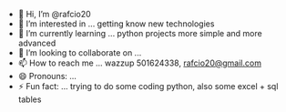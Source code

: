 - 👋 Hi, I’m @rafcio20
- 👀 I’m interested in ... getting know new technologies
- 🌱 I’m currently learning ... python projects more simple and more advanced
- 💞️ I’m looking to collaborate on ... 
- 📫 How to reach me ... wazzup 501624338, rafcio20@gmail.com
- 😄 Pronouns: ...
- ⚡ Fun fact: ... trying to do some coding python, also some excel + sql tables

<!---
rafcio20/rafcio20 is a ✨ special ✨ repository because its `README.md` (this file) appears on your GitHub profile.
You can click the Preview link to take a look at your changes.
--->
